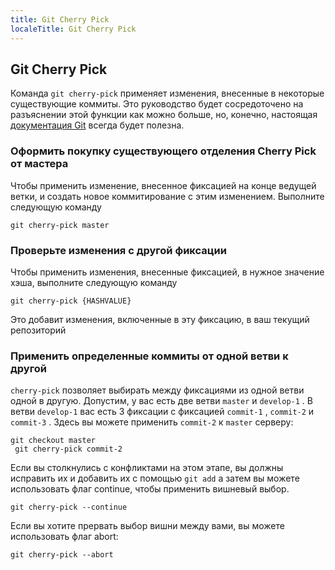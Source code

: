 ```yaml
---
title: Git Cherry Pick
localeTitle: Git Cherry Pick
---
```

## Git Cherry Pick

Команда `git cherry-pick` применяет изменения, внесенные в некоторые существующие коммиты. Это руководство будет сосредоточено на разъяснении этой функции как можно больше, но, конечно, настоящая [документация Git](https://git-scm.com/docs/git-cherry-pick) всегда будет полезна.

### Оформить покупку существующего отделения Cherry Pick от мастера

Чтобы применить изменение, внесенное фиксацией на конце ведущей ветки, и создать новое коммитирование с этим изменением. Выполните следующую команду

```shell
git cherry-pick master 
```

### Проверьте изменения с другой фиксации

Чтобы применить изменения, внесенные фиксацией, в нужное значение хэша, выполните следующую команду

```shell
git cherry-pick {HASHVALUE} 
```

Это добавит изменения, включенные в эту фиксацию, в ваш текущий репозиторий

### Применить определенные коммиты от одной ветви к другой

`cherry-pick` позволяет выбирать между фиксациями из одной ветви одной в другую. Допустим, у вас есть две ветви `master` и `develop-1` . В ветви `develop-1` вас есть 3 фиксации с фиксацией `commit-1` , `commit-2` и `commit-3` . Здесь вы можете применить `commit-2` к `master` серверу:

```shell
git checkout master 
 git cherry-pick commit-2 
```

Если вы столкнулись с конфликтами на этом этапе, вы должны исправить их и добавить их с помощью `git add` а затем вы можете использовать флаг continue, чтобы применить вишневый выбор.

```shell
git cherry-pick --continue 
```

Если вы хотите прервать выбор вишни между вами, вы можете использовать флаг abort:

```shell
git cherry-pick --abort 

```